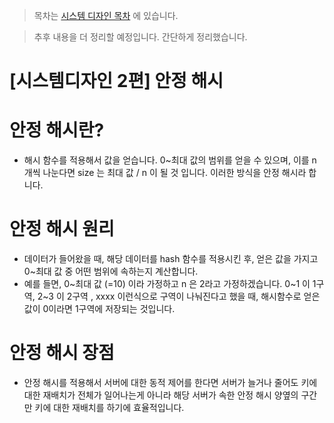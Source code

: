 > 목차는 [시스템 디자인 목차](https://insanelysimple.tistory.com/category/%EC%8B%9C%EC%8A%A4%ED%85%9C%20%EB%94%94%EC%9E%90%EC%9D%B8) 에 있습니다.



> 추후 내용을 더 정리할 예정입니다. 간단하게 정리했습니다.



# [시스템디자인 2편] 안정 해시





# 안정 해시란?

- 해시 함수를 적용해서 값을 얻습니다. 0~최대 값의 범위를 얻을 수 있으며, 이를 n 개씩 나눈다면 size 는 최대 값 / n 이 될 것 입니다. 이러한 방식을 안정 해시라 합니다.



# 안정 해시 원리

- 데이터가 들어왔을 때, 해당 데이터를 hash 함수를 적용시킨 후, 얻은 값을 가지고 0~최대 값 중 어떤 범위에 속하는지 계산합니다.
- 예를 들면, 0~최대 값 (=10) 이라 가정하고 n 은 2라고 가정하겠습니다. 0~1 이 1구역, 2~3 이 2구역 , xxxx 이런식으로 구역이 나눠진다고 했을 때, 해시함수로 얻은 값이 0이라면 1구역에 저장되는 것입니다.



# 안정 해시 장점

- 안정 해시를 적용해서 서버에 대한 동적 제어를 한다면 서버가 늘거나 줄어도 키에 대한 재배치가 전체가 일어나는게 아니라 해당 서버가 속한 안정 해시 양옆의 구간만 키에 대한 재배치를 하기에 효율적입니다.